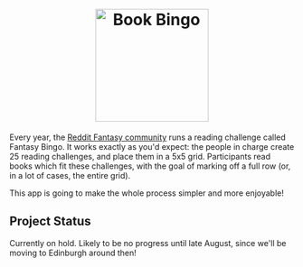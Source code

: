 <h1 align="center">
	<br>
	<img width="200" src="https://cdn.rawgit.com/jtmcgrath/book-bingo/fc9e3fad/book-bingo.svg" alt="Book Bingo">
	<br>
</h1>

Every year, the [Reddit Fantasy community](https://www.reddit.com/r/Fantasy) runs a reading challenge called Fantasy Bingo. It works exactly as you'd expect: the people in charge create 25 reading challenges, and place them in a 5x5 grid. Participants read books which fit these challenges, with the goal of marking off a full row (or, in a lot of cases, the entire grid).

This app is going to make the whole process simpler and more enjoyable!

## Project Status

Currently on hold. Likely to be no progress until late August, since we'll be moving to Edinburgh around then!
